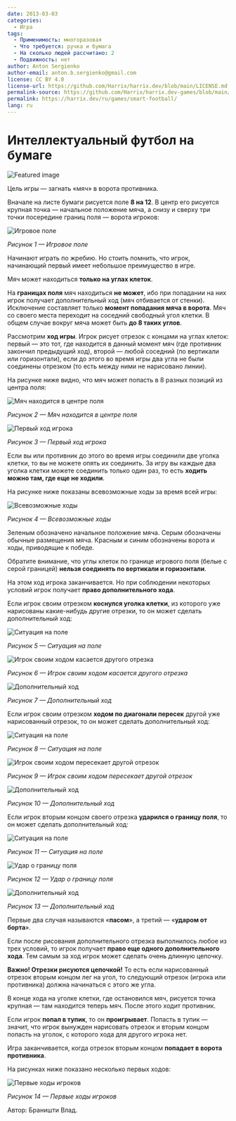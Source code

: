 ```yaml
---
date: 2013-03-03
categories:
  - Игра
tags:
  - Применимость: многоразовая
  - Что требуется: ручка и бумага
  - На сколько людей рассчитано: 2
  - Подвижность: нет
author: Anton Sergienko
author-email: anton.b.sergienko@gmail.com
license: CC BY 4.0
license-url: https://github.com/Harrix/harrix.dev/blob/main/LICENSE.md
permalink-source: https://github.com/Harrix/harrix.dev-games/blob/main/smart-football/smart-football.md
permalink: https://harrix.dev/ru/games/smart-football/
lang: ru
---
```


# Интеллектуальный футбол на бумаге

![Featured image](featured-image.svg)

Цель игры — загнать «мяч» в ворота противника.

Вначале на листе бумаги рисуется поле **8 на 12**. В центр его рисуется крупная точка — начальное положение мяча, а снизу и сверху три точки посередине границ поля — ворота игроков:

![Игровое поле](img/playing_field.svg)

_Рисунок 1 — Игровое поле_

Начинают играть по жребию. Но стоить помнить, что игрок, начинающий первый имеет небольшое преимущество в игре.

Мяч может находиться **только на углах клеток**.

На **границах поля** мяч находиться **не может**, ибо при попадании на них игрок получает дополнительный ход (мяч отбивается от стенки). Исключение составляет только **момент попадания мяча в ворота**. Мяч со своего места переходит на соседний свободный угол клетки. В общем случае вокруг мяча может быть **до 8 таких углов**.

Рассмотрим **ход игры**. Игрок рисует отрезок с концами на углах клеток: первый — это тот, где находится в данный момент мяч (где противник закончил предыдущий ход), второй — любой соседний (по вертикали или горизонтали), если до этого во время игры два угла не были соединены отрезком (то есть между ними не нарисовано линии).

На рисунке ниже видно, что мяч может попасть в 8 разных позиций из центра поля:

![Мяч находится в центре поля](img/first-move_01.svg)

_Рисунок 2 — Мяч находится в центре поля_

![Первый ход игрока](img/first-move_02.svg)

_Рисунок 3 — Первый ход игрока_

Если вы или противник до этого во время игры соединили две уголка клетки, то вы не можете опять их соединить. За игру вы каждые два уголка клетки можете соединить только один раз, то есть **ходить можно там, где еще не ходили**.

На рисунке ниже показаны всевозможные ходы за время всей игры:

![Всевозможные ходы](img/all-game-moves.svg)

_Рисунок 4 — Всевозможные ходы_

Зеленым обозначено начальное положение мяча. Серым обозначены обычные размещения мяча. Красным и синим обозначены ворота и ходы, приводящие к победе.

Обратите внимание, что углы клеток по границе игрового поля (белые с серой границей) **нельзя соединять по вертикали и горизонтали**.

На этом ход игрока заканчивается. Но при соблюдении некоторых условий игрок получает **право дополнительного хода**.

Если игрок своим отрезком **коснулся уголка клетки**, из которого уже нарисованы какие-нибудь другие отрезки, то он может сделать дополнительный ход:

![Ситуация на поле](img/pass_01.svg)

_Рисунок 5 — Ситуация на поле_

![Игрок своим ходом касается другого отрезка](img/pass_02.svg)

_Рисунок 6 — Игрок своим ходом касается другого отрезка_

![Дополнительный ход](img/pass_03.svg)

_Рисунок 7 — Дополнительный ход_

Если игрок своим отрезком **ходом по диагонали пересек** другой уже нарисованный отрезок, то он может сделать дополнительный ход:

![Ситуация на поле](img/pass-2_01.svg)

_Рисунок 8 — Ситуация на поле_

![Игрок своим ходом пересекает другой отрезок](img/pass-2_02.svg)

_Рисунок 9 — Игрок своим ходом пересекает другой отрезок_

![Дополнительный ход](img/pass-2_03.svg)

_Рисунок 10 — Дополнительный ход_

Если игрок вторым концом своего отрезка **ударился о границу поля**, то он может сделать дополнительный ход:

![Ситуация на поле](img/kick_01.svg)

_Рисунок 11 — Ситуация на поле_

![Удар о границу поля](img/kick_02.svg)

_Рисунок 12 — Удар о границу поля_

![Дополнительный ход](img/kick_03.svg)

_Рисунок 13 — Дополнительный ход_

Первые два случая называются «**пасом**», а третий — «**ударом от борта**».

Если после рисования дополнительного отрезка выполнилось любое из трех условий, то игрок получает **право еще одного дополнительного хода**. Тем самым за ход игрок может сделать очень длинную цепочку.

**Важно! Отрезки рисуются цепочкой!** То есть если нарисованный отрезок вторым концом лег на угол, то следующий отрезок (игрока или противника) должна начинаться с этого же угла.

В конце хода на уголке клетки, где остановился мяч, рисуется точка крупная — там находится теперь мяч. После этого ходит противник.

Если игрок **попал в тупик**, то он **проигрывает**. Попасть в тупик — значит, что игрок вынужден нарисовать отрезок и вторым концом попасть на уголок, с которого хода для другого игрока нет.

Игра заканчивается, когда отрезок вторым концом **попадает в ворота противника**.

На рисунках ниже показано несколько первых ходов:

![Первые ходы игроков](img/game.svg)

_Рисунок 14 — Первые ходы игроков_

Автор: Браништи Влад.
